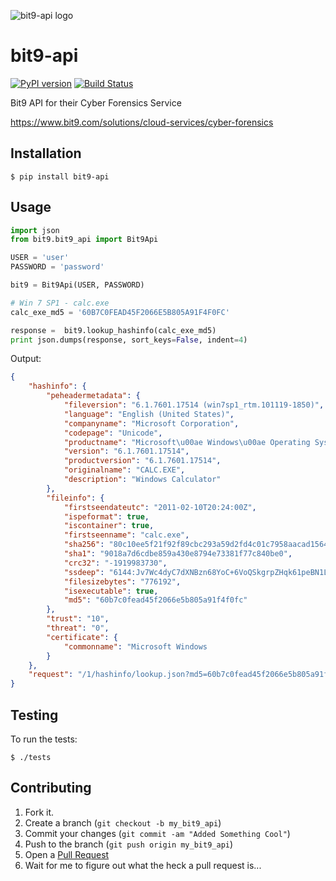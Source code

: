 ![bit9-api logo](https://raw.githubusercontent.com/blacktop/bit9-api/master/doc/logo.png)

bit9-api
========
[![PyPI version](https://badge.fury.io/py/bit9-api.svg)](http://badge.fury.io/py/bit9-api) [![Build Status](https://travis-ci.org/blacktop/bit9-api.svg?branch=master)](https://travis-ci.org/blacktop/bit9-api)

Bit9 API for their Cyber Forensics Service

https://www.bit9.com/solutions/cloud-services/cyber-forensics

Installation
-----------

    $ pip install bit9-api


Usage
-----
```python
import json
from bit9.bit9_api import Bit9Api

USER = 'user'
PASSWORD = 'password'

bit9 = Bit9Api(USER, PASSWORD)

# Win 7 SP1 - calc.exe
calc_exe_md5 = '60B7C0FEAD45F2066E5B805A91F4F0FC'

response =  bit9.lookup_hashinfo(calc_exe_md5)
print json.dumps(response, sort_keys=False, indent=4)
```
Output:
```json
{
    "hashinfo": {
        "peheadermetadata": {
            "fileversion": "6.1.7601.17514 (win7sp1_rtm.101119-1850)",
            "language": "English (United States)",
            "companyname": "Microsoft Corporation",
            "codepage": "Unicode",
            "productname": "Microsoft\u00ae Windows\u00ae Operating System",
            "version": "6.1.7601.17514",
            "productversion": "6.1.7601.17514",
            "originalname": "CALC.EXE",
            "description": "Windows Calculator"
        },
        "fileinfo": {
            "firstseendateutc": "2011-02-10T20:24:00Z",
            "ispeformat": true,
            "iscontainer": true,
            "firstseenname": "calc.exe",
            "sha256": "80c10ee5f21f92f89cbc293a59d2fd4c01c7958aacad15642558db700943fa22",
            "sha1": "9018a7d6cdbe859a430e8794e73381f77c840be0",
            "crc32": "-1919983730",
            "ssdeep": "6144:Jv7Wc4dyC7dXNBzn68YoC+6VoQSkgrpZHqk61peBN1L+I8pfezYeWHMzyy14pL1k:JvSbJxPRC+XQSxb6Dc7RwIWHeGL7GOK                                     ",
            "filesizebytes": "776192",
            "isexecutable": true,
            "md5": "60b7c0fead45f2066e5b805a91f4f0fc"
        },
        "trust": "10",
        "threat": "0",
        "certificate": {
            "commonname": "Microsoft Windows                                                                                                               "
        }
    },
    "request": "/1/hashinfo/lookup.json?md5=60b7c0fead45f2066e5b805a91f4f0fc&flags=15&tool=pythonapi&data="
}
```

Testing
-------

To run the tests:

    $ ./tests

Contributing
------------

1. Fork it.
2. Create a branch (`git checkout -b my_bit9_api`)
3. Commit your changes (`git commit -am "Added Something Cool"`)
4. Push to the branch (`git push origin my_bit9_api`)
5. Open a [Pull Request](https://github.com/blacktop/bit9-api/pulls)
6. Wait for me to figure out what the heck a pull request is...